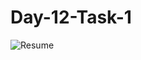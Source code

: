 # Day-12-Task-1

![Resume](https://github.com/Vignesh-S-123/Day-12-Task-1/assets/150881136/612fb033-6f96-443b-acaa-67808d227d05)
